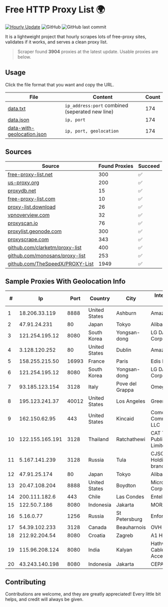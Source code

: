 
# Free HTTP Proxy List 🌍

[![Hourly Update](https://github.com/mertguvencli/http-proxy-list/actions/workflows/main.yml/badge.svg?branch=main)](https://github.com/mertguvencli/http-proxy-list/actions/workflows/main.yml)
![GitHub](https://img.shields.io/github/license/mertguvencli/http-proxy-list)
![GitHub last commit](https://img.shields.io/github/last-commit/mertguvencli/http-proxy-list)

It is a lightweight project that hourly scrapes lots of free-proxy sites, validates if it works, and serves a clean proxy list.


> Scraper found **3904** proxies at the latest update. Usable proxies are below.

## Usage

Click the file format that you want and copy the URL.


|File|Content|Count|
|----|-------|-----|
|[data.txt](https://raw.githubusercontent.com/mertguvencli/http-proxy-list/main/proxy-list/data.txt)|`ip_address:port` combined (seperated new line)|174|
|[data.json](https://raw.githubusercontent.com/mertguvencli/http-proxy-list/main/proxy-list/data.json)|`ip, port`|174|
|[data-with-geolocation.json](https://raw.githubusercontent.com/mertguvencli/http-proxy-list/main/proxy-list/data-with-geolocation.json)|`ip, port, geolocation`|174|

## Sources

|Source|Found Proxies|Succeed|
|------|-------------|-------|
|[free-proxy-list.net](https://free-proxy-list.net)|300|✅|
|[us-proxy.org](https://www.us-proxy.org)|200|✅|
|[proxydb.net](http://proxydb.net)|15|✅|
|[free-proxy-list.com](https://free-proxy-list.com/?page=&port=&type%5B%5D=http&type%5B%5D=https&up_time=0&search=Search)|10|✅|
|[proxy-list.download](https://www.proxy-list.download/HTTP)|26|✅|
|[vpnoverview.com](https://vpnoverview.com/privacy/anonymous-browsing/free-proxy-servers)|32|✅|
|[proxyscan.io](https://www.proxyscan.io)|76|✅|
|[proxylist.geonode.com](https://proxylist.geonode.com/api/proxy-list?limit=300&page=1&sort_by=lastChecked&sort_type=desc&protocols=http,https)|300|✅|
|[proxyscrape.com](https://api.proxyscrape.com/v2/?request=displayproxies&protocol=http&timeout=10000&country=all&ssl=all&anonymity=all)|343|✅|
|[github.com/clarketm/proxy-list](https://raw.githubusercontent.com/clarketm/proxy-list/master/proxy-list-raw.txt)|400|✅|
|[github.com/monosans/proxy-list](https://raw.githubusercontent.com/monosans/proxy-list/main/proxies/http.txt)|253|✅|
|[github.com/TheSpeedX/PROXY-List](https://raw.githubusercontent.com/TheSpeedX/PROXY-List/master/http.txt)|1949|✅|


## Sample Proxies With Geolocation Info

|#|Ip|Port|Country|City|Internet Service Provider|
|-|--|----|-------|----|-------------------------|
|1|18.206.33.119|8888|United States|Ashburn|Amazon.com, Inc.|
|2|47.91.24.231|80|Japan|Tokyo|Alibaba.com LLC|
|3|121.254.195.12|8080|South Korea|Yongsan-dong|LG DACOM Corporation|
|4|3.128.120.252|80|United States|Dublin|Amazon.com, Inc.|
|5|158.255.215.50|16993|France|Paris|Edis France|
|6|121.254.195.12|8080|South Korea|Yongsan-dong|LG DACOM Corporation|
|7|93.185.123.154|3128|Italy|Pove del Grappa|Omegacom S.R.L.S.|
|8|195.123.241.37|40012|United States|Los Angeles|Green Floid LLC|
|9|162.150.62.95|443|United States|Kincaid|Comcast Cable Communications, LLC|
|10|122.155.165.191|3128|Thailand|Ratchathewi|CAT Telecom Public Company Limited|
|11|5.167.141.239|3128|Russia|Tula|CJSC "ER-Telecom Holding" Tula branch|
|12|47.91.25.174|80|Japan|Tokyo|Alibaba.com LLC|
|13|20.47.108.204|8888|United States|Boydton|Microsoft Corporation|
|14|200.111.182.6|443|Chile|Las Condes|Entel Chile S.A.|
|15|122.50.7.186|8080|Indonesia|Jakarta|MORATELINDONAP|
|16|5.16.0.77|1256|Russia|St Petersburg|Enforta-MSK|
|17|54.39.102.233|3128|Canada|Beauharnois|OVH SAS|
|18|212.92.204.54|8080|Croatia|Zagreb|A1 Hrvatska d.o.o|
|19|115.96.208.124|8080|India|Kalyan|Hathway IP over Cable Internet Access|
|20|43.243.140.198|8080|Indonesia|Jakarta|CEPATNET|



## Contributing

Contributions are welcome, and they are greatly appreciated! Every
little bit helps, and credit will always be given.

